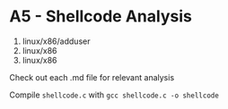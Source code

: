 # A5 - Shellcode Analysis
1. linux/x86/adduser
2. linux/x86
3. linux/x86

Check out each .md file for relevant analysis

Compile `shellcode.c` with `gcc shellcode.c -o shellcode`
